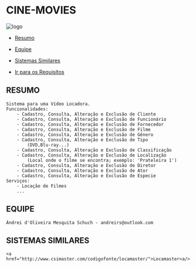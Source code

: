 # CINE-MOVIES

![logo](http://static.tumblr.com/48476dd23aa5c2b53b1db6a1c90aa5ce/po0aska/Ykxmi63xy/tumblr_static_cine1.jpg)


* [Resumo](#resumo)
* [Equipe](#equipe)
* [Sistemas Similares](#sistemas-similares)

* <a href="/requisítos.md">Ir para os Requisítos</a>

## RESUMO

    Sistema para uma Vídeo Locadora.
    Funcionalidades:
        - Cadastro, Consulta, Alteração e Exclusão de Cliente
        - Cadastro, Consulta, Alteração e Exclusão de Funcionário
        - Cadastro, Consulta, Alteração e Exclusão de Fornecedor
        - Cadastro, Consulta, Alteração e Exclusão de Filme
        - Cadastro, Consulta, Alteração e Exclusão de Gênero
        - Cadastro, Consulta, Alteração e Exclusão de Tipo 
            (DVD,Blu-ray...)
        - Cadastro, Consulta, Alteração e Exclusão de Classificação
        - Cadastro, Consulta, Alteração e Exclusão de Localização 
            (Local onde o filme se encontra; exemplo: 'Prateleira 1')
        - Cadastro, Consulta, Alteração e Exclusão de Diretor
        - Cadastro, Consulta, Alteração e Exclusão de Ator
        - Cadastro, Consulta, Alteração e Exclusão de Especie
    Serviços:
        - Locação de Filmes
        ...

## EQUIPE

    Ândrei d'Oliveira Mesquita Schuch - andreirs@outlook.com

## SISTEMAS SIMILARES
    <a href="http://www.csimaster.com/codigofonte/locamaster/">Locamaster<a/>
